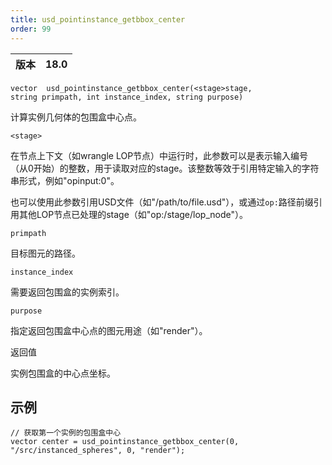 ```yaml
---
title: usd_pointinstance_getbbox_center
order: 99
---
```

| 版本 | 18.0 |
| --- | --- |

`vector  usd_pointinstance_getbbox_center(<stage>stage, string primpath, int instance_index, string purpose)`

计算实例几何体的包围盒中心点。

`<stage>`

在节点上下文（如wrangle LOP节点）中运行时，此参数可以是表示输入编号（从0开始）的整数，用于读取对应的stage。该整数等效于引用特定输入的字符串形式，例如"opinput:0"。

也可以使用此参数引用USD文件（如"/path/to/file.usd"），或通过`op:`路径前缀引用其他LOP节点已处理的stage（如"op:/stage/lop_node"）。

`primpath`

目标图元的路径。

`instance_index`

需要返回包围盒的实例索引。

`purpose`

指定返回包围盒中心点的图元用途（如"render"）。

返回值

实例包围盒的中心点坐标。

## 示例

```vex
// 获取第一个实例的包围盒中心
vector center = usd_pointinstance_getbbox_center(0, "/src/instanced_spheres", 0, "render");

```
